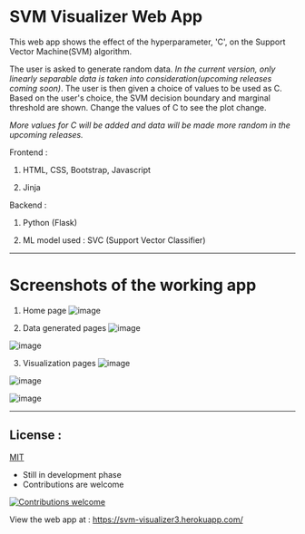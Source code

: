 # SVM Visualizer Web App
This web app shows the effect of the hyperparameter, 'C', on the Support Vector Machine(SVM) algorithm.

The user is asked to generate random data. *In the current version, only linearly separable data is taken into consideration(upcoming releases coming soon)*. The user is then given a choice of values to be used as C. Based on the user's choice, the SVM decision boundary and marginal threshold are shown. Change the values of C to see the plot change.

*More values for C will be added and data will be made more random in the upcoming releases.*

Frontend :

1. HTML, CSS, Bootstrap, Javascript

2. Jinja

Backend :

1. Python (Flask)

2. ML model used : SVC (Support Vector Classifier)
________________________________________________________________________________________________________________________________________________________________________________
# Screenshots of the working app 

1. Home page
![image](https://user-images.githubusercontent.com/49288068/87856426-ba5b7c80-c93c-11ea-9fc7-7c2c25ee65e1.png)

2. Data generated pages
![image](https://user-images.githubusercontent.com/49288068/87856431-c5aea800-c93c-11ea-8f7f-0e4fb9b0d932.png)

![image](https://user-images.githubusercontent.com/49288068/87856448-e119b300-c93c-11ea-96d9-00155390def8.png)

3. Visualization pages
![image](https://user-images.githubusercontent.com/49288068/87856458-f393ec80-c93c-11ea-89e1-8abf55a99768.png)

![image](https://user-images.githubusercontent.com/49288068/87856464-fd1d5480-c93c-11ea-9c43-c68530d16ccc.png)

![image](https://user-images.githubusercontent.com/49288068/87856476-07d7e980-c93d-11ea-8d5e-ec36548b9a40.png)
________________________________________________________________________________________________________________________________________________________________________________
## License : 

[MIT](https://choosealicense.com/licenses/mit/)

* Still in development phase
* Contributions are welcome  

[![Contributions welcome](https://img.shields.io/badge/contributions-welcome-brightgreen.svg?style=flat)](https://github.com/BALaka-18/SVM-Visualizer-Web-App/issues)

View the web app at : https://svm-visualizer3.herokuapp.com/
